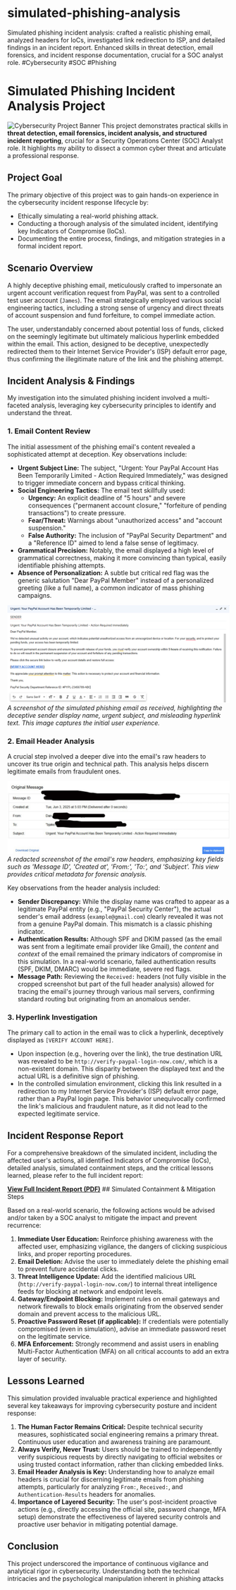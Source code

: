 # simulated-phishing-analysis
Simulated phishing incident analysis: crafted a realistic phishing email, analyzed headers for IoCs, investigated link redirection to ISP, and detailed findings in an incident report. Enhanced skills in threat detection, email forensics, and incident response documentation, crucial for a SOC analyst role. #Cybersecurity #SOC #Phishing
# Simulated Phishing Incident Analysis Project

![Cybersecurity Project Banner](https://via.placeholder.com/800x200.png?text=Simulated+Phishing+Incident+Analysis+Project) This project demonstrates practical skills in **threat detection, email forensics, incident analysis, and structured incident reporting**, crucial for a Security Operations Center (SOC) Analyst role. It highlights my ability to dissect a common cyber threat and articulate a professional response.

## Project Goal

The primary objective of this project was to gain hands-on experience in the cybersecurity incident response lifecycle by:
* Ethically simulating a real-world phishing attack.
* Conducting a thorough analysis of the simulated incident, identifying key Indicators of Compromise (IoCs).
* Documenting the entire process, findings, and mitigation strategies in a formal incident report.

## Scenario Overview

A highly deceptive phishing email, meticulously crafted to impersonate an urgent account verification request from PayPal, was sent to a controlled test user account (`James`). The email strategically employed various social engineering tactics, including a strong sense of urgency and direct threats of account suspension and fund forfeiture, to compel immediate action.

The user, understandably concerned about potential loss of funds, clicked on the seemingly legitimate but ultimately malicious hyperlink embedded within the email. This action, designed to be deceptive, unexpectedly redirected them to their Internet Service Provider's (ISP) default error page, thus confirming the illegitimate nature of the link and the phishing attempt.

## Incident Analysis & Findings

My investigation into the simulated phishing incident involved a multi-faceted analysis, leveraging key cybersecurity principles to identify and understand the threat.

### 1. Email Content Review

The initial assessment of the phishing email's content revealed a sophisticated attempt at deception. Key observations include:

* **Urgent Subject Line:** The subject, "Urgent: Your PayPal Account Has Been Temporarily Limited - Action Required Immediately," was designed to trigger immediate concern and bypass critical thinking.
* **Social Engineering Tactics:** The email text skillfully used:
    * **Urgency:** An explicit deadline of "5 hours" and severe consequences ("permanent account closure," "forfeiture of pending transactions") to create pressure.
    * **Fear/Threat:** Warnings about "unauthorized access" and "account suspension."
    * **False Authority:** The inclusion of "PayPal Security Department" and a "Reference ID" aimed to lend a false sense of legitimacy.
* **Grammatical Precision:** Notably, the email displayed a high level of grammatical correctness, making it more convincing than typical, easily identifiable phishing attempts.
* **Absence of Personalization:** A subtle but critical red flag was the generic salutation "Dear PayPal Member" instead of a personalized greeting (like a full name), a common indicator of mass phishing campaigns.

![Simulated Phishing Email Screenshot](assets/phishing_email_screenshot.png)
*A screenshot of the simulated phishing email as received, highlighting the deceptive sender display name, urgent subject, and misleading hyperlink text. This image captures the initial user experience.*

### 2. Email Header Analysis

A crucial step involved a deeper dive into the email's raw headers to uncover its true origin and technical path. This analysis helps discern legitimate emails from fraudulent ones.

![Redacted Email Headers Screenshot](assets/email_redacted_screenshot.jpeg)
*A redacted screenshot of the email's raw headers, emphasizing key fields such as 'Message ID', 'Created at', 'From:', 'To:', and 'Subject'. This view provides critical metadata for forensic analysis.*

Key observations from the header analysis included:

* **Sender Discrepancy:** While the display name was crafted to appear as a legitimate PayPal entity (e.g., "PayPal Security Center"), the actual sender's email address (`example@gmail.com`) clearly revealed it was not from a genuine PayPal domain. This mismatch is a classic phishing indicator.
* **Authentication Results:** Although SPF and DKIM passed (as the email was sent from a legitimate email provider like Gmail), the *content* and *context* of the email remained the primary indicators of compromise in this simulation. In a real-world scenario, failed authentication results (SPF, DKIM, DMARC) would be immediate, severe red flags.
* **Message Path:** Reviewing the `Received:` headers (not fully visible in the cropped screenshot but part of the full header analysis) allowed for tracing the email's journey through various mail servers, confirming standard routing but originating from an anomalous sender.

### 3. Hyperlink Investigation

The primary call to action in the email was to click a hyperlink, deceptively displayed as `[VERIFY ACCOUNT HERE]`.

* Upon inspection (e.g., hovering over the link), the true destination URL was revealed to be `http://verify-paypal-login-now.com/`, which is a non-existent domain. This disparity between the displayed text and the actual URL is a definitive sign of phishing.
* In the controlled simulation environment, clicking this link resulted in a redirection to my Internet Service Provider's (ISP) default error page, rather than a PayPal login page. This behavior unequivocally confirmed the link's malicious and fraudulent nature, as it did not lead to the expected legitimate service.

## Incident Response Report

For a comprehensive breakdown of the simulated incident, including the affected user's actions, all identified Indicators of Compromise (IoCs), detailed analysis, simulated containment steps, and the critical lessons learned, please refer to the full incident report:

[**View Full Incident Report (PDF)**](assets/phishing_incident_report.pdf) ## Simulated Containment & Mitigation Steps

Based on a real-world scenario, the following actions would be advised and/or taken by a SOC analyst to mitigate the impact and prevent recurrence:

1.  **Immediate User Education:** Reinforce phishing awareness with the affected user, emphasizing vigilance, the dangers of clicking suspicious links, and proper reporting procedures.
2.  **Email Deletion:** Advise the user to immediately delete the phishing email to prevent future accidental clicks.
3.  **Threat Intelligence Update:** Add the identified malicious URL (`http://verify-paypal-login-now.com/`) to internal threat intelligence feeds for blocking at network and endpoint levels.
4.  **Gateway/Endpoint Blocking:** Implement rules on email gateways and network firewalls to block emails originating from the observed sender domain and prevent access to the malicious URL.
5.  **Proactive Password Reset (if applicable):** If credentials were potentially compromised (even in simulation), advise an immediate password reset on the legitimate service.
6.  **MFA Enforcement:** Strongly recommend and assist users in enabling Multi-Factor Authentication (MFA) on all critical accounts to add an extra layer of security.

## Lessons Learned

This simulation provided invaluable practical experience and highlighted several key takeaways for improving cybersecurity posture and incident response:

1.  **The Human Factor Remains Critical:** Despite technical security measures, sophisticated social engineering remains a primary threat. Continuous user education and awareness training are paramount.
2.  **Always Verify, Never Trust:** Users should be trained to independently verify suspicious requests by directly navigating to official websites or using trusted contact information, rather than clicking embedded links.
3.  **Email Header Analysis is Key:** Understanding how to analyze email headers is crucial for discerning legitimate emails from phishing attempts, particularly for analyzing `From:`, `Received:`, and `Authentication-Results` headers for anomalies.
4.  **Importance of Layered Security:** The user's post-incident proactive actions (e.g., directly accessing the official site, password change, MFA setup) demonstrate the effectiveness of layered security controls and proactive user behavior in mitigating potential damage.

## Conclusion

This project underscored the importance of continuous vigilance and analytical rigor in cybersecurity. Understanding both the technical intricacies and the psychological manipulation inherent in phishing attacks
